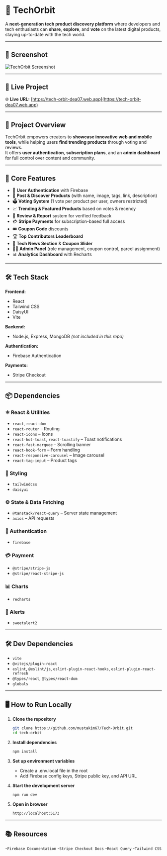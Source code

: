 # 🚀 TechOrbit

A **next-generation tech product discovery platform** where developers and tech enthusiasts can **share**, **explore**, and **vote** on the latest digital products, staying up-to-date with the tech world.

---

## 📸 Screenshot
![TechOrbit Screenshot](https://i.postimg.cc/NjyjQWX1/Screenshot-2025-08-08-131944.jpg)

---

## 🔗 Live Project
🌐 **Live URL:** [https://tech-orbit-dea07.web.app](https://tech-orbit-dea07.web.app)

---

## 🎯 Project Overview

TechOrbit empowers creators to **showcase innovative web and mobile tools**, while helping users **find trending products** through voting and reviews.  
It offers **user authentication**, **subscription plans**, and an **admin dashboard** for full control over content and community.

---

## 🧩 Core Features

- 🔐 **User Authentication** with Firebase
- 🚀 **Post & Discover Products** (with name, image, tags, link, description)
- 🗳️ **Voting System** (1 vote per product per user, owners restricted)
- 📈 **Trending & Featured Products** based on votes & recency
- 📝 **Review & Report** system for verified feedback
- 💳 **Stripe Payments** for subscription-based full access
- 🎟️ **Coupon Code** discounts
- 🏆 **Top Contributors Leaderboard**
- 📰 **Tech News Section** & **Coupon Slider**
- 🧑‍💼 **Admin Panel** (role management, coupon control, parcel assignment)
- 📊 **Analytics Dashboard** with Recharts

---

## 🛠️ Tech Stack

**Frontend:**  
- React  
- Tailwind CSS  
- DaisyUI  
- Vite  

**Backend:**  
- Node.js, Express, MongoDB *(not included in this repo)*  

**Authentication:**  
- Firebase Authentication  

**Payments:**  
- Stripe Checkout  

---

## 📦 Dependencies

### ⚛️ React & Utilities
- `react`, `react-dom`
- `react-router` – Routing
- `react-icons` – Icons
- `react-hot-toast`, `react-toastify` – Toast notifications
- `react-fast-marquee` – Scrolling banner
- `react-hook-form` – Form handling
- `react-responsive-carousel` – Image carousel
- `react-tag-input` – Product tags

### 💅 Styling
- `tailwindcss`
- `daisyui`

### ⚙️ State & Data Fetching
- `@tanstack/react-query` – Server state management
- `axios` – API requests

### 🔐 Authentication
- `firebase`

### 💳 Payment
- `@stripe/stripe-js`
- `@stripe/react-stripe-js`

### 📊 Charts
- `recharts`

### 🎉 Alerts
- `sweetalert2`

---

## 🛠️ Dev Dependencies
- `vite`
- `@vitejs/plugin-react`
- `eslint`, `@eslint/js`, `eslint-plugin-react-hooks`, `eslint-plugin-react-refresh`
- `@types/react`, `@types/react-dom`
- `globals`

---

## 🖥️ How to Run Locally

1. **Clone the repository**
   ```bash
   git clone https://github.com/mustakim67/Tech-Orbit.git
   cd tech-orbit

2. **Install dependencies**
   ```bash
   npm install

3. **Set up environment variables**
      - Create a .env.local file in the root
      - Add Firebase config keys, Stripe public key, and API URL

4. **Start the development server**
   ```bash
   npm run dev

5. **Open in browser**
   ```bash
   http://localhost:5173

---
 ## 📚 Resources
 -`Firebase Documentation`
 -`Stripe Checkout Docs`
 -`React Query`
 -`Tailwind CSS`
